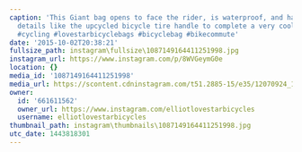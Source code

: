 ```yaml
---
caption: 'This Giant bag opens to face the rider, is waterproof, and has some little
  details like the upcycled bicycle tire handle to complete a very cool build. #handmade
  #cycling #lovestarbicyclebags #bicyclebag #bikecommute'
date: '2015-10-02T20:38:21'
fullsize_path: instagram\fullsize\1087149164411251998.jpg
instagram_url: https://www.instagram.com/p/8WVGeymG0e
location: {}
media_id: '1087149164411251998'
media_url: https://scontent.cdninstagram.com/t51.2885-15/e35/12070924_161863860826246_511703564_n.jpg?ig_cache_key=MTA4NzE0OTE2NDQxMTI1MTk5OA%3D%3D.2
owner:
  id: '661611562'
  owner_url: https://www.instagram.com/elliotlovestarbicycles
  username: elliotlovestarbicycles
thumbnail_path: instagram\thumbnails\1087149164411251998.jpg
utc_date: 1443818301
---
```

